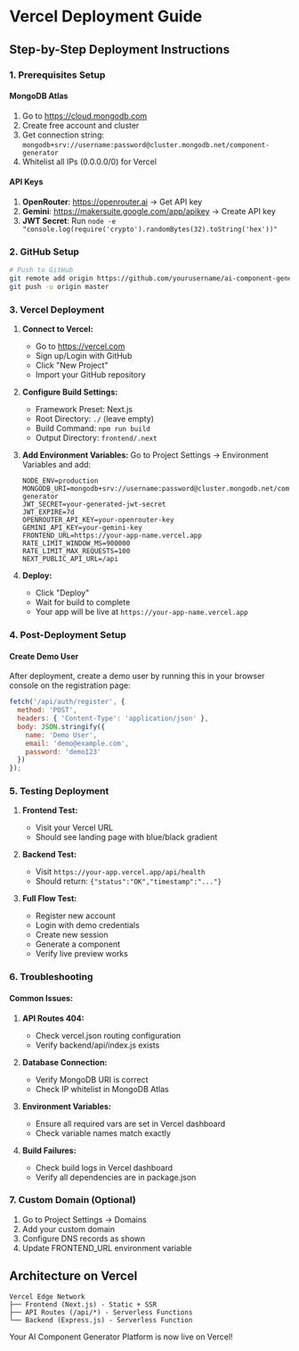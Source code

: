 # Vercel Deployment Guide

## Step-by-Step Deployment Instructions

### 1. Prerequisites Setup

#### MongoDB Atlas
1. Go to https://cloud.mongodb.com
2. Create free account and cluster
3. Get connection string: `mongodb+srv://username:password@cluster.mongodb.net/component-generator`
4. Whitelist all IPs (0.0.0.0/0) for Vercel

#### API Keys
1. **OpenRouter**: https://openrouter.ai → Get API key
2. **Gemini**: https://makersuite.google.com/app/apikey → Create API key
3. **JWT Secret**: Run `node -e "console.log(require('crypto').randomBytes(32).toString('hex'))"`

### 2. GitHub Setup

```bash
# Push to GitHub
git remote add origin https://github.com/yourusername/ai-component-generator.git
git push -u origin master
```

### 3. Vercel Deployment

1. **Connect to Vercel:**
   - Go to https://vercel.com
   - Sign up/Login with GitHub
   - Click "New Project"
   - Import your GitHub repository

2. **Configure Build Settings:**
   - Framework Preset: Next.js
   - Root Directory: `./` (leave empty)
   - Build Command: `npm run build`
   - Output Directory: `frontend/.next`

3. **Add Environment Variables:**
   Go to Project Settings → Environment Variables and add:

   ```
   NODE_ENV=production
   MONGODB_URI=mongodb+srv://username:password@cluster.mongodb.net/component-generator
   JWT_SECRET=your-generated-jwt-secret
   JWT_EXPIRE=7d
   OPENROUTER_API_KEY=your-openrouter-key
   GEMINI_API_KEY=your-gemini-key
   FRONTEND_URL=https://your-app-name.vercel.app
   RATE_LIMIT_WINDOW_MS=900000
   RATE_LIMIT_MAX_REQUESTS=100
   NEXT_PUBLIC_API_URL=/api
   ```

4. **Deploy:**
   - Click "Deploy"
   - Wait for build to complete
   - Your app will be live at `https://your-app-name.vercel.app`

### 4. Post-Deployment Setup

#### Create Demo User
After deployment, create a demo user by running this in your browser console on the registration page:

```javascript
fetch('/api/auth/register', {
  method: 'POST',
  headers: { 'Content-Type': 'application/json' },
  body: JSON.stringify({
    name: 'Demo User',
    email: 'demo@example.com',
    password: 'demo123'
  })
});
```

### 5. Testing Deployment

1. **Frontend Test:**
   - Visit your Vercel URL
   - Should see landing page with blue/black gradient

2. **Backend Test:**
   - Visit `https://your-app.vercel.app/api/health`
   - Should return: `{"status":"OK","timestamp":"..."}`

3. **Full Flow Test:**
   - Register new account
   - Login with demo credentials
   - Create new session
   - Generate a component
   - Verify live preview works

### 6. Troubleshooting

#### Common Issues:

1. **API Routes 404:**
   - Check vercel.json routing configuration
   - Verify backend/api/index.js exists

2. **Database Connection:**
   - Verify MongoDB URI is correct
   - Check IP whitelist in MongoDB Atlas

3. **Environment Variables:**
   - Ensure all required vars are set in Vercel dashboard
   - Check variable names match exactly

4. **Build Failures:**
   - Check build logs in Vercel dashboard
   - Verify all dependencies are in package.json

### 7. Custom Domain (Optional)

1. Go to Project Settings → Domains
2. Add your custom domain
3. Configure DNS records as shown
4. Update FRONTEND_URL environment variable

## Architecture on Vercel

```
Vercel Edge Network
├── Frontend (Next.js) - Static + SSR
├── API Routes (/api/*) - Serverless Functions
└── Backend (Express.js) - Serverless Function
```

Your AI Component Generator Platform is now live on Vercel!
